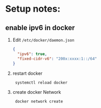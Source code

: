 # Setup notes:

## enable ipv6 in docker

1. Edit `/etc/docker/daemon.json`

   ```json
   {
     "ipv6": true,
     "fixed-cidr-v6": "200x:xxxx:1::/64"
   }
   ```

1. restart docker
   ```shell script
    systemctl reload docker
   ```
1. create docker Network

   ```sh
    docker network create
   ```

